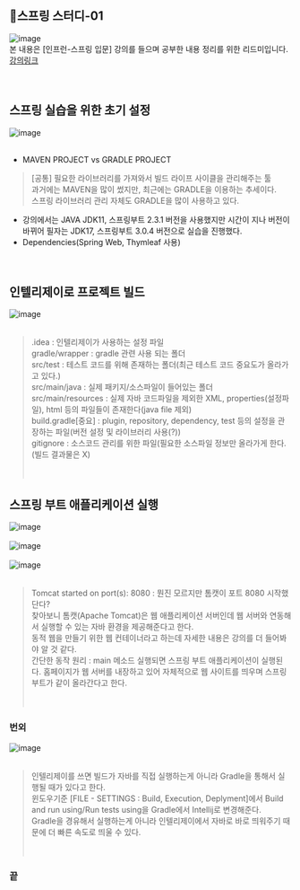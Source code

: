 ## 🌱스프링 스터디-01
![image](https://user-images.githubusercontent.com/96826443/225811726-d7639b0b-8d65-43c0-a5fe-5ee174763f12.png)  
본 내용은 [인프런-스프링 입문] 강의를 들으며 공부한 내용 정리를 위한 리드미입니다. [강의링크](https://www.inflearn.com/course/lecture?courseSlug=%EC%8A%A4%ED%94%84%EB%A7%81-%EC%9E%85%EB%AC%B8-%EC%8A%A4%ED%94%84%EB%A7%81%EB%B6%80%ED%8A%B8&unitId=48553&category=chatDetail)<br><br><br>


## 스프링 실습을 위한 초기 설정
![image](https://user-images.githubusercontent.com/96826443/225812388-2584a766-3f7d-4e84-bbe6-c7eaae8db8cf.png)<br><br>  

* MAVEN PROJECT vs GRADLE PROJECT  
> [공통] 필요한 라이브러리를 가져와서 빌드 라이프 사이클을 관리해주는 툴  
> 과거에는 MAVEN을 많이 썼지만, 최근에는 GRADLE을 이용하는 추세이다.  
> 스프링 라이브러리 관리 자체도 GRADLE을 많이 사용하고 있다.  


* 강의에서는 JAVA JDK11, 스프링부트 2.3.1 버전을 사용했지만 시간이 지나 버전이 바뀌어 필자는 JDK17, 스프링부트 3.0.4 버전으로 실습을 진행했다.  
* Dependencies(Spring Web, Thymleaf 사용)<br><br><br>  

## 인텔리제이로 프로젝트 빌드
![image](https://user-images.githubusercontent.com/96826443/225813112-092018bb-5cbd-45b4-90ba-4d1cf9b630db.png)<br><br>

> .idea : 인텔리제이가 사용하는 설정 파일  
> gradle/wrapper : gradle 관련 사용 되는 폴더  
> src/test : 테스트 코드를 위해 존재하는 폴더(최근 테스트 코드 중요도가 올라가고 있다.)  
> src/main/java : 실제 패키지/소스파일이 들어있는 폴더  
> src/main/resources : 실제 자바 코드파일을 제외한 XML, properties(설정파일), html 등의 파일들이 존재한다(java file 제외)  
> build.gradle[중요] : plugin, repository, dependency, test 등의 설정을 관장하는 파일(버전 설정 및 라이브러리 사용(?))  
> gitignore : 소스코드 관리를 위한 파일(필요한 소스파일 정보만 올라가게 한다.(빌드 결과물은 X)<br><br><br>  
 
 ## 스프링 부트 애플리케이션 실행
 ![image](https://user-images.githubusercontent.com/96826443/225814391-abe50947-4353-47ad-bbf6-14343f60cb8e.png)<br><br>
![image](https://user-images.githubusercontent.com/96826443/225814492-6c4514d0-b11f-4837-a8b2-0300257b4eaa.png)<br><br>
![image](https://user-images.githubusercontent.com/96826443/225814563-611ee64a-5dc2-4048-a3f2-e3c1abf42964.png)<br><br>

> Tomcat started on port(s): 8080 : 뭔진 모르지만 톰캣이 포트 8080 시작했단다?  
> 찾아보니 톰캣(Apache Tomcat)은 웹 애플리케이션 서버인데 웹 서버와 연동해서 실행할 수 있는 자바 환경을 제공해준다고 한다.  
> 동적 웹을 만들기 위한 웹 컨테이너라고 하는데 자세한 내용은 강의를 더 들어봐야 알 것 같다.  
> 간단한 동작 원리 : main 메소드 실행되면 스프링 부트 애플리케이션이 실행된다. 홈페이지가 웹 서버를 내장하고 있어 자체적으로 웹 사이트를 띄우며 스프링부트가 같이 올라간다고 한다.<br><br><br>  


### 번외
![image](https://user-images.githubusercontent.com/96826443/225815807-9b1cf582-0caf-4f62-9456-81772a653e3a.png)<br><br>

> 인텔리제이를 쓰면 빌드가 자바를 직접 실행하는게 아니라 Gradle을 통해서 실행될 때가 있다고 한다.  
> 윈도우기준 [FILE - SETTINGS : Build, Execution, Deplyment]에서 Build and run using/Run tests using을 Gradle에서 Intellij로 변경해준다.  
> Gradle을 경유해서 실행하는게 아니라 인텔리제이에서 자바로 바로 띄워주기 때문에 더 빠른 속도로 띄울 수 있다.<br><br><br>

### 끝
